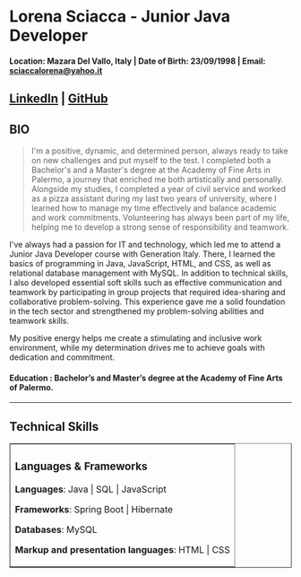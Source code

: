 # Lorena Sciacca - Junior Java Developer

#### Location: Mazara Del Vallo, Italy | Date of Birth: 23/09/1998 | Email: sciaccalorena@yahoo.it

## [LinkedIn](www.linkedin.com/in/lorena-sciacca-7b0362278) | [GitHub](https://github.com/Lorena998)

## BIO

> I'm a positive, dynamic, and determined person, always ready to take on new challenges and put myself to the test. I completed both a Bachelor's and a Master's degree at the Academy of Fine Arts in Palermo, a journey that enriched me both artistically and personally. Alongside my studies, I completed a year of civil service and worked as a pizza assistant during my last two years of university, where I learned how to manage my time effectively and balance academic and work commitments. Volunteering has always been part of my life, helping me to develop a strong sense of responsibility and teamwork.

I've always had a passion for IT and technology, which led me to attend a Junior Java Developer course with Generation Italy. There, I learned the basics of programming in Java, JavaScript, HTML, and CSS, as well as relational database management with MySQL. In addition to technical skills, I also developed essential soft skills such as effective communication and teamwork by participating in group projects that required idea-sharing and collaborative problem-solving. This experience gave me a solid foundation in the tech sector and strengthened my problem-solving abilities and teamwork skills.

My positive energy helps me create a stimulating and inclusive work environment, while my determination drives me to achieve goals with dedication and commitment.

#### Education : Bachelor’s and Master’s degree at the Academy of Fine Arts of Palermo.

---

## Technical Skills

<table border="1">
<tr>
    <td>

### Languages & Frameworks

**Languages**: Java | SQL | JavaScript

**Frameworks**: Spring Boot | Hibernate

**Databases**: MySQL 

**Markup and presentation languages**: HTML | CSS



